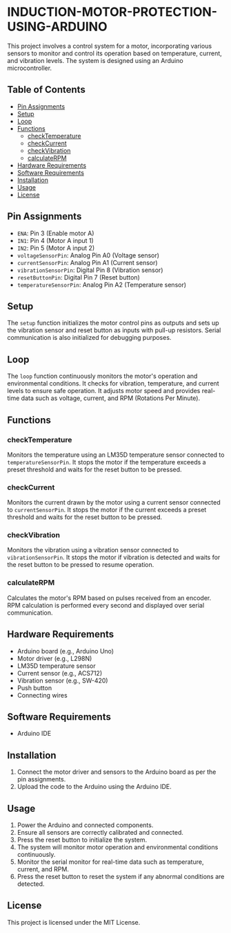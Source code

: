 # INDUCTION-MOTOR-PROTECTION-USING-ARDUINO

This project involves a control system for a motor, incorporating various sensors to monitor and control its operation based on temperature, current, and vibration levels. The system is designed using an Arduino microcontroller.

## Table of Contents

- [Pin Assignments](#pin-assignments)
- [Setup](#setup)
- [Loop](#loop)
- [Functions](#functions)
  - [checkTemperature](#checktemperature)
  - [checkCurrent](#checkcurrent)
  - [checkVibration](#checkvibration)
  - [calculateRPM](#calculaterpm)
- [Hardware Requirements](#hardware-requirements)
- [Software Requirements](#software-requirements)
- [Installation](#installation)
- [Usage](#usage)
- [License](#license)

## Pin Assignments

- `ENA`: Pin 3 (Enable motor A)
- `IN1`: Pin 4 (Motor A input 1)
- `IN2`: Pin 5 (Motor A input 2)
- `voltageSensorPin`: Analog Pin A0 (Voltage sensor)
- `currentSensorPin`: Analog Pin A1 (Current sensor)
- `vibrationSensorPin`: Digital Pin 8 (Vibration sensor)
- `resetButtonPin`: Digital Pin 7 (Reset button)
- `temperatureSensorPin`: Analog Pin A2 (Temperature sensor)

## Setup

The `setup` function initializes the motor control pins as outputs and sets up the vibration sensor and reset button as inputs with pull-up resistors. Serial communication is also initialized for debugging purposes.

## Loop

The `loop` function continuously monitors the motor's operation and environmental conditions. It checks for vibration, temperature, and current levels to ensure safe operation. It adjusts motor speed and provides real-time data such as voltage, current, and RPM (Rotations Per Minute).

## Functions

### checkTemperature

Monitors the temperature using an LM35D temperature sensor connected to `temperatureSensorPin`. It stops the motor if the temperature exceeds a preset threshold and waits for the reset button to be pressed.

### checkCurrent

Monitors the current drawn by the motor using a current sensor connected to `currentSensorPin`. It stops the motor if the current exceeds a preset threshold and waits for the reset button to be pressed.

### checkVibration

Monitors the vibration using a vibration sensor connected to `vibrationSensorPin`. It stops the motor if vibration is detected and waits for the reset button to be pressed to resume operation.

### calculateRPM

Calculates the motor's RPM based on pulses received from an encoder. RPM calculation is performed every second and displayed over serial communication.

## Hardware Requirements

- Arduino board (e.g., Arduino Uno)
- Motor driver (e.g., L298N)
- LM35D temperature sensor
- Current sensor (e.g., ACS712)
- Vibration sensor (e.g., SW-420)
- Push button
- Connecting wires

## Software Requirements

- Arduino IDE

## Installation

1. Connect the motor driver and sensors to the Arduino board as per the pin assignments.
2. Upload the code to the Arduino using the Arduino IDE.

## Usage

1. Power the Arduino and connected components.
2. Ensure all sensors are correctly calibrated and connected.
3. Press the reset button to initialize the system.
4. The system will monitor motor operation and environmental conditions continuously.
5. Monitor the serial monitor for real-time data such as temperature, current, and RPM.
6. Press the reset button to reset the system if any abnormal conditions are detected.

## License

This project is licensed under the MIT License.

